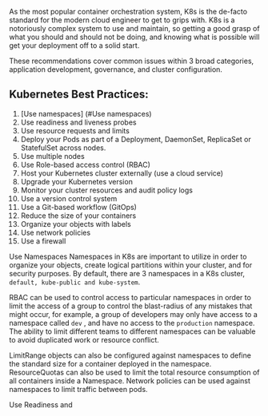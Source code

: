 As the most popular container orchestration system, K8s is the de-facto standard for the modern cloud engineer to get to grips with. K8s is a notoriously complex system to use and maintain, so getting a good grasp of what you should and should not be doing, and knowing what is possible will get your deployment off to a solid start.

These recommendations cover common issues within 3 broad categories, application development, governance, and cluster configuration.

## Kubernetes Best Practices:

1.	[Use namespaces] (#Use namespaces)
2.	Use readiness and liveness probes
3.	Use resource requests and limits
4.	Deploy your Pods as part of a Deployment, DaemonSet, ReplicaSet or StatefulSet across nodes.
5.	Use multiple nodes
6.	Use Role-based access control (RBAC)
7.	Host your Kubernetes cluster externally (use a cloud service)
8.	Upgrade your Kubernetes version
9.	Monitor your cluster resources and audit policy logs
10.	Use a version control system
11.	Use a Git-based workflow (GitOps)
12.	Reduce the size of your containers
13.	Organize your objects with labels
14.	Use network policies
15.	Use a firewall

Use Namespaces
Namespaces in K8s are important to utilize in order to organize your objects, create logical partitions within your cluster, and for security purposes. By default, there are 3 namespaces in a K8s cluster, ```default, kube-public and kube-system```.

RBAC can be used to control access to particular namespaces in order to limit the access of a group to control the blast-radius of any mistakes that might occur, for example, a group of developers may only have access to a namespace called ```dev``` , and have no access to the ```production``` namespace. The ability to limit different teams to different namespaces can be valuable to avoid duplicated work or resource conflict.

LimitRange objects can also be configured against namespaces to define the standard size for a container deployed in the namespace. ResourceQuotas can also be used to limit the total resource consumption of all containers inside a Namespace. Network policies can be used against namespaces to limit traffic between pods.

Use Readiness and
